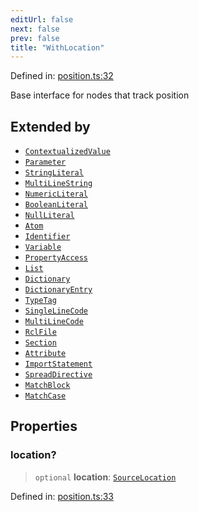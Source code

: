 ```yaml
---
editUrl: false
next: false
prev: false
title: "WithLocation"
---
```


Defined in: [position.ts:32](https://github.com/rcs-agents/rcs-lang/blob/dae76e6aa05b4d372009b015248dbcb36c5ae675/packages/ast/src/position.ts#L32)

Base interface for nodes that track position

## Extended by

- [`ContextualizedValue`](/api/ast/interfaces/contextualizedvalue/)
- [`Parameter`](/api/ast/interfaces/parameter/)
- [`StringLiteral`](/api/ast/interfaces/stringliteral/)
- [`MultiLineString`](/api/ast/interfaces/multilinestring/)
- [`NumericLiteral`](/api/ast/interfaces/numericliteral/)
- [`BooleanLiteral`](/api/ast/interfaces/booleanliteral/)
- [`NullLiteral`](/api/ast/interfaces/nullliteral/)
- [`Atom`](/api/ast/interfaces/atom/)
- [`Identifier`](/api/ast/interfaces/identifier/)
- [`Variable`](/api/ast/interfaces/variable/)
- [`PropertyAccess`](/api/ast/interfaces/propertyaccess/)
- [`List`](/api/ast/interfaces/list/)
- [`Dictionary`](/api/ast/interfaces/dictionary/)
- [`DictionaryEntry`](/api/ast/interfaces/dictionaryentry/)
- [`TypeTag`](/api/ast/interfaces/typetag/)
- [`SingleLineCode`](/api/ast/interfaces/singlelinecode/)
- [`MultiLineCode`](/api/ast/interfaces/multilinecode/)
- [`RclFile`](/api/ast/interfaces/rclfile/)
- [`Section`](/api/ast/interfaces/section/)
- [`Attribute`](/api/ast/interfaces/attribute/)
- [`ImportStatement`](/api/ast/interfaces/importstatement/)
- [`SpreadDirective`](/api/ast/interfaces/spreaddirective/)
- [`MatchBlock`](/api/ast/interfaces/matchblock/)
- [`MatchCase`](/api/ast/interfaces/matchcase/)

## Properties

### location?

> `optional` **location**: [`SourceLocation`](/api/ast/interfaces/sourcelocation/)

Defined in: [position.ts:33](https://github.com/rcs-agents/rcs-lang/blob/dae76e6aa05b4d372009b015248dbcb36c5ae675/packages/ast/src/position.ts#L33)
